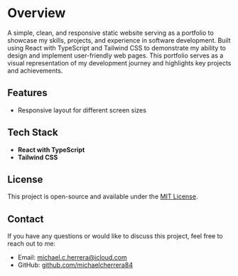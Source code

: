 # Overview

A simple, clean, and responsive static website serving as a portfolio to showcase my skills, projects, and experience in
software development. Built using React with TypeScript and Tailwind CSS to demonstrate my ability to design and
implement user-friendly web pages. This portfolio serves as a visual representation of my development journey and
highlights key projects and achievements.

## Features

- Responsive layout for different screen sizes

## Tech Stack

- **React with TypeScript**
- **Tailwind CSS**  

## License

This project is open-source and available under the [MIT License](LICENSE.md).

## Contact

If you have any questions or would like to discuss this project, feel free to reach out to me:

- Email: michael.c.herrera@icloud.com
- GitHub: [github.com/michaelcherrera84](https://github.com/michaelcherrera84)